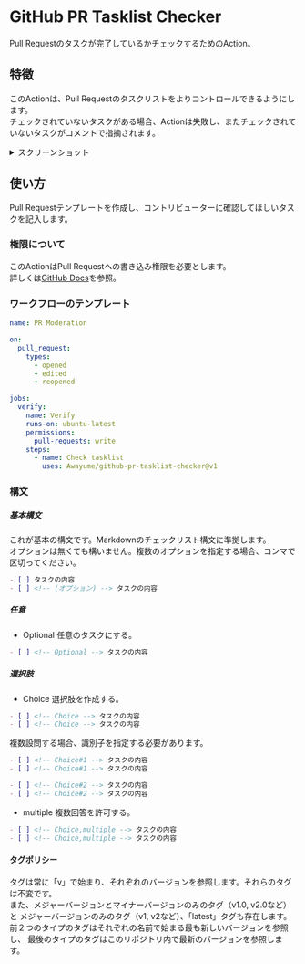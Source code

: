 # GitHub PR Tasklist Checker
Pull Requestのタスクが完了しているかチェックするためのAction。

## 特徴
このActionは、Pull Requestのタスクリストをよりコントロールできるようにします。  
チェックされていないタスクがある場合、Actionは失敗し、またチェックされていないタスクがコメントで指摘されます。

<details>
<summary>スクリーンショット</summary>
<img src="https://github.com/Awayume/github-pr-tasklist-checker/assets/79361022/e4ab44a2-3a8f-4612-b6b5-f55f7cd7ba5a">
<img src="https://github.com/Awayume/github-pr-tasklist-checker/assets/79361022/469ed1df-84f1-47d3-abbc-a28ffbb29220">
<img src="https://github.com/Awayume/github-pr-tasklist-checker/assets/79361022/55710b34-6d4b-4b74-b8b5-e771db102451">
<img src="https://github.com/Awayume/github-pr-tasklist-checker/assets/79361022/834e89ad-a7f7-4f3d-a42f-2ccf7888d1f3">
<img src="https://github.com/Awayume/github-pr-tasklist-checker/assets/79361022/87c5d4a2-62ee-4407-bb33-a50a6b2b5438">
<img src="https://github.com/Awayume/github-pr-tasklist-checker/assets/79361022/c77715f1-eed8-484a-a858-ce69670903eb">
</details>

## 使い方
Pull Requestテンプレートを作成し、コントリビューターに確認してほしいタスクを記入します。

### 権限について
このActionはPull Requestへの書き込み権限を必要とします。  
詳しくは[GitHub Docs](https://docs.github.com/en/actions/using-jobs/assigning-permissions-to-jobs)を参照。

### ワークフローのテンプレート
```yaml
name: PR Moderation

on:
  pull_request:
    types:
      - opened
      - edited
      - reopened

jobs:
  verify:
    name: Verify
    runs-on: ubuntu-latest
    permissions:
      pull-requests: write
    steps:
      - name: Check tasklist
        uses: Awayume/github-pr-tasklist-checker@v1

```

### 構文

##### 基本構文
これが基本の構文です。Markdownのチェックリスト構文に準拠します。  
オプションは無くても構いません。複数のオプションを指定する場合、コンマで区切ってください。
```markdown
- [ ] タスクの内容
- [ ] <!-- (オプション) --> タスクの内容
```

##### 任意
- Optional
任意のタスクにする。
```markdown
- [ ] <!-- Optional --> タスクの内容
```

##### 選択肢
- Choice
選択肢を作成する。
```markdown
- [ ] <!-- Choice --> タスクの内容
- [ ] <!-- Choice --> タスクの内容
```
複数設問する場合、識別子を指定する必要があります。
```markdown
- [ ] <!-- Choice#1 --> タスクの内容
- [ ] <!-- Choice#1 --> タスクの内容

- [ ] <!-- Choice#2 --> タスクの内容
- [ ] <!-- Choice#2 --> タスクの内容
```

  - multiple
  複数回答を許可する。
  ```markdown
  - [ ] <!-- Choice,multiple --> タスクの内容
  - [ ] <!-- Choice,multiple --> タスクの内容
  ```

#### タグポリシー
タグは常に「v」で始まり、それぞれのバージョンを参照します。それらのタグは不変です。  
また、メジャーバージョンとマイナーバージョンのみのタグ（v1.0, v2.0など）と
メジャーバージョンのみのタグ（v1, v2など）、「latest」タグも存在します。  
前２つのタイプのタグはそれぞれの名前で始まる最も新しいバージョンを参照し、
最後のタイプのタグはこのリポジトリ内で最新のバージョンを参照します。
